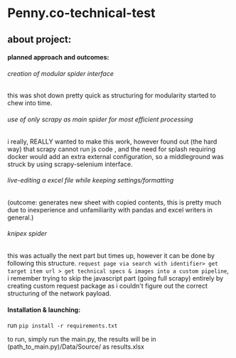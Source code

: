 # Penny.co-technical-test

## about project:
#### planned approach and outcomes:
###### creation of modular spider interface
this was shot down pretty quick as structuring for modularity started to chew into time.
###### use of only scrapy as main spider for most efficient processing 
i really, REALLY wanted to make this work, however found out (the hard way) that scrapy cannot run js code , and the need for splash requiring docker would add an extra external configuration, so a middleground was struck by using scrapy-selenium interface.
###### live-editing a excel file while keeping settings/formatting 
(outcome: generates new sheet with copied contents, this is pretty much due to inexperience and unfamiliarity with pandas and excel writers in general.)
###### knipex spider 
this was actually the next part but times up, however it can be done by following this structure. ```request page via search with identifier> get target item url > get technical specs & images into a custom pipeline```, i remember trying to skip the javascript part (going full scrapy) entirely by creating custom request package as i couldn't figure out the correct structuring of the network payload.
#### Installation & launching:
run `pip install -r requirements.txt`

to run, simply run the main.py, the results will be in (path_to_main.py)/Data/Source/ as results.xlsx
